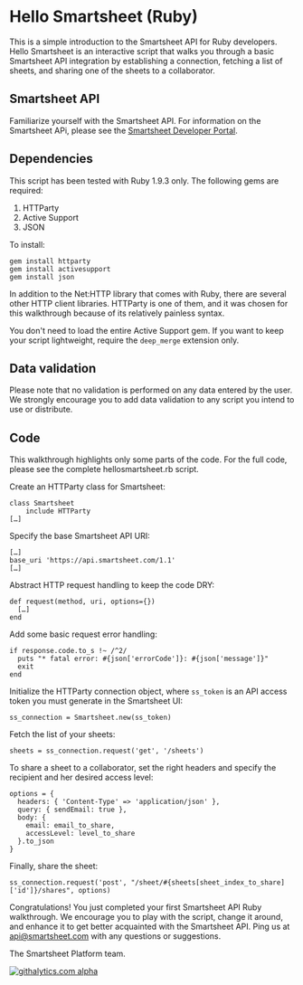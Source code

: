 Hello Smartsheet (Ruby)
===
This is a simple introduction to the Smartsheet API for Ruby developers.  Hello Smartsheet is an interactive script that walks you through a basic Smartsheet API integration by establishing a connection, fetching a list of sheets, and sharing one of the sheets to a collaborator.

Smartsheet API
---
Familiarize yourself with the Smartsheet API. For information on the Smartsheet APi, please see the [Smartsheet Developer Portal](http://smartsheet.com/developers).

Dependencies
---
This script has been tested with Ruby 1.9.3 only.
The following gems are required:

1. HTTParty
2. Active Support
3. JSON  

To install:

	gem install httparty
	gem install activesupport
	gem install json

In addition to the Net:HTTP library that comes with Ruby, there are several other HTTP client libraries.  HTTParty is one of them, and it was chosen for this walkthrough because of its relatively painless syntax.

You don't need to load the entire Active Support gem.  If you want to keep your script lightweight, require the <code>deep_merge</code> extension only.

Data validation
---
Please note that no validation is performed on any data entered by the user.  We strongly encourage you to add data validation to any script you intend to use or distribute.

Code
---
This walkthrough highlights only some parts of the code.  For the full code, please see the complete hellosmartsheet.rb script.

Create an HTTParty class for Smartsheet:

	class Smartsheet
		include HTTParty
	[…] 
	
Specify the base Smartsheet API URI:
	
	[…] 
	base_uri 'https://api.smartsheet.com/1.1'
	[…] 

Abstract HTTP request handling to keep the code DRY:
	
	def request(method, uri, options={})
	  […] 
	end

Add some basic request error handling:

    if response.code.to_s !~ /^2/
      puts "* fatal error: #{json['errorCode']}: #{json['message']}"
      exit
    end

Initialize the HTTParty connection object, where <code>ss_token</code> is an API access token you must generate in the Smartsheet UI:

	ss_connection = Smartsheet.new(ss_token)
	
Fetch the list of your sheets:

	sheets = ss_connection.request('get', '/sheets')

To share a sheet to a collaborator, set the right headers and specify the recipient and her desired access level:

	options = {
	  headers: { 'Content-Type' => 'application/json' },
	  query: { sendEmail: true },
	  body: {
	    email: email_to_share,
	    accessLevel: level_to_share
	  }.to_json
	}

Finally, share the sheet:

	ss_connection.request('post', "/sheet/#{sheets[sheet_index_to_share]['id']}/shares", options)
	
Congratulations!  You just completed your first Smartsheet API Ruby walkthrough.  We encourage you to play with the script, change it around, and enhance it to get better acquainted with the Smartsheet API.  Ping us at api@smartsheet.com with any questions or suggestions.

The Smartsheet Platform team. 

[![githalytics.com alpha](https://cruel-carlota.pagodabox.com/8682c8fc5c6618bcdad0698d2832b639 "githalytics.com")](http://githalytics.com/smartsheet-platform/samples)
